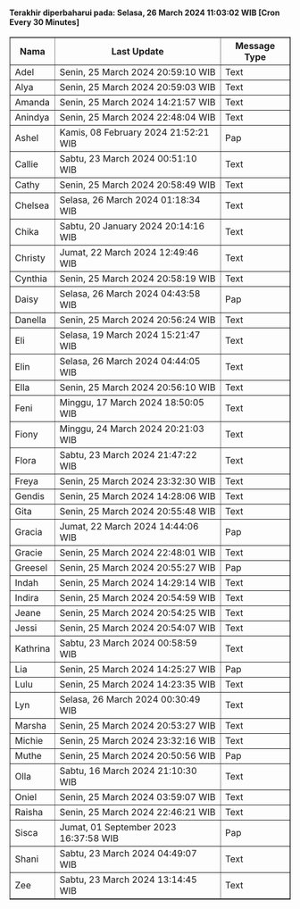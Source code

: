 #### Terakhir diperbaharui pada: Selasa, 26 March 2024 11:03:02 WIB [Cron Every 30 Minutes]

<table border='1'><tr><th>Nama</th><th>Last Update</th><th>Message Type</th></tr><tr><td>Adel</td><td>Senin, 25 March 2024 20:59:10 WIB</td><td>Text</td></tr><tr><td>Alya</td><td>Senin, 25 March 2024 20:59:03 WIB</td><td>Text</td></tr><tr><td>Amanda</td><td>Senin, 25 March 2024 14:21:57 WIB</td><td>Text</td></tr><tr><td>Anindya</td><td>Senin, 25 March 2024 22:48:04 WIB</td><td>Text</td></tr><tr><td>Ashel</td><td>Kamis, 08 February 2024 21:52:21 WIB</td><td>Pap</td></tr><tr><td>Callie</td><td>Sabtu, 23 March 2024 00:51:10 WIB</td><td>Text</td></tr><tr><td>Cathy</td><td>Senin, 25 March 2024 20:58:49 WIB</td><td>Text</td></tr><tr><td>Chelsea</td><td>Selasa, 26 March 2024 01:18:34 WIB</td><td>Text</td></tr><tr><td>Chika</td><td>Sabtu, 20 January 2024 20:14:16 WIB</td><td>Text</td></tr><tr><td>Christy</td><td>Jumat, 22 March 2024 12:49:46 WIB</td><td>Text</td></tr><tr><td>Cynthia</td><td>Senin, 25 March 2024 20:58:19 WIB</td><td>Text</td></tr><tr><td>Daisy</td><td>Selasa, 26 March 2024 04:43:58 WIB</td><td>Pap</td></tr><tr><td>Danella</td><td>Senin, 25 March 2024 20:56:24 WIB</td><td>Text</td></tr><tr><td>Eli</td><td>Selasa, 19 March 2024 15:21:47 WIB</td><td>Text</td></tr><tr><td>Elin</td><td>Selasa, 26 March 2024 04:44:05 WIB</td><td>Text</td></tr><tr><td>Ella</td><td>Senin, 25 March 2024 20:56:10 WIB</td><td>Text</td></tr><tr><td>Feni</td><td>Minggu, 17 March 2024 18:50:05 WIB</td><td>Text</td></tr><tr><td>Fiony</td><td>Minggu, 24 March 2024 20:21:03 WIB</td><td>Text</td></tr><tr><td>Flora</td><td>Sabtu, 23 March 2024 21:47:22 WIB</td><td>Text</td></tr><tr><td>Freya</td><td>Senin, 25 March 2024 23:32:30 WIB</td><td>Text</td></tr><tr><td>Gendis</td><td>Senin, 25 March 2024 14:28:06 WIB</td><td>Text</td></tr><tr><td>Gita</td><td>Senin, 25 March 2024 20:55:48 WIB</td><td>Text</td></tr><tr><td>Gracia</td><td>Jumat, 22 March 2024 14:44:06 WIB</td><td>Pap</td></tr><tr><td>Gracie</td><td>Senin, 25 March 2024 22:48:01 WIB</td><td>Text</td></tr><tr><td>Greesel</td><td>Senin, 25 March 2024 20:55:27 WIB</td><td>Pap</td></tr><tr><td>Indah</td><td>Senin, 25 March 2024 14:29:14 WIB</td><td>Text</td></tr><tr><td>Indira</td><td>Senin, 25 March 2024 20:54:59 WIB</td><td>Text</td></tr><tr><td>Jeane</td><td>Senin, 25 March 2024 20:54:25 WIB</td><td>Text</td></tr><tr><td>Jessi</td><td>Senin, 25 March 2024 20:54:07 WIB</td><td>Text</td></tr><tr><td>Kathrina</td><td>Sabtu, 23 March 2024 00:58:59 WIB</td><td>Text</td></tr><tr><td>Lia</td><td>Senin, 25 March 2024 14:25:27 WIB</td><td>Pap</td></tr><tr><td>Lulu</td><td>Senin, 25 March 2024 14:23:35 WIB</td><td>Text</td></tr><tr><td>Lyn</td><td>Selasa, 26 March 2024 00:30:49 WIB</td><td>Text</td></tr><tr><td>Marsha</td><td>Senin, 25 March 2024 20:53:27 WIB</td><td>Text</td></tr><tr><td>Michie</td><td>Senin, 25 March 2024 23:32:16 WIB</td><td>Text</td></tr><tr><td>Muthe</td><td>Senin, 25 March 2024 20:50:56 WIB</td><td>Pap</td></tr><tr><td>Olla</td><td>Sabtu, 16 March 2024 21:10:30 WIB</td><td>Text</td></tr><tr><td>Oniel</td><td>Senin, 25 March 2024 03:59:07 WIB</td><td>Text</td></tr><tr><td>Raisha</td><td>Senin, 25 March 2024 22:46:21 WIB</td><td>Text</td></tr><tr><td>Sisca</td><td>Jumat, 01 September 2023 16:37:58 WIB</td><td>Pap</td></tr><tr><td>Shani</td><td>Sabtu, 23 March 2024 04:49:07 WIB</td><td>Text</td></tr><tr><td>Zee</td><td>Sabtu, 23 March 2024 13:14:45 WIB</td><td>Text</td></tr></table>